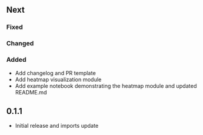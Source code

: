 ## Next

### Fixed

### Changed

### Added

* Add changelog and PR template
* Add heatmap visualization module
* Add example notebook demonstrating the heatmap module and updated README.md

## 0.1.1

* Initial release and imports update